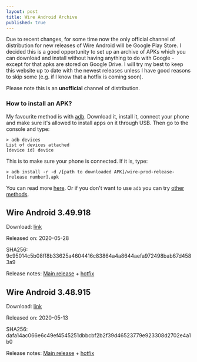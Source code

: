 ```yaml
---
layout: post
title: Wire Android Archive
published: true
---
```

Due to recent changes, for some time now the only official channel of distribution for new releases  of Wire Android will be Google Play Store. I decided this is a good opportunity to set up an archive of APKs which you can download and install without having anything to do with Google - except for that apks are stored on Google Drive. I will try  my best to keep this website up to date with the newest releases unless I have good reasons to skip some (e.g. if I know that a hotfix is coming soon). 

Please note this is an **unofficial** channel of distribution. 

### How to install an APK?

My favourite method is with [adb](https://developer.android.com/studio/command-line/adb). Download it, install it, connect your phone and make sure it's allowed to install apps on it through USB. Then go to the console and type:
```
> adb devices
List of devices attached
[device id]	device
```

This is to make sure your phone is connected. If it is, type:
```
> adb install -r -d /[path to downloaded APK]/wire-prod-release-[release number].apk 
```

You can read more [here](https://www.xda-developers.com/quickly-install-adb/).
Or if you don't want to use `adb` you can try [other methods](https://www.lifewire.com/install-apk-on-android-4177185).

## Wire Android 3.49.918


Download: [link](https://drive.google.com/file/d/116XWP4ZY7gJu9RsQMlX1cjnMdkvHCV2U)

Released on: 2020-05-28

SHA256: 9c95014c5b08ff8b33625a4604416c83864a4a8644aefa972498bab67d4583a9

Release notes: [Main release](https://github.com/wireapp/wire-android/releases/tag/3.49) + [hotfix](https://github.com/wireapp/wire-android/releases/tag/3.49.918)

## Wire Android 3.48.915


Download: [link](https://drive.google.com/open?id=1qJaWusjulqVq3Og01_-bUfXduOXuGfyi)

Released on: 2020-05-13

SHA256: dafa14ac066e6c49ef4545251dbbcbf2b2f39d46523779e923308d2702e4a1b0

Release notes: [Main release](https://github.com/wireapp/wire-android/releases/tag/3.48) + [hotfix](https://github.com/wireapp/wire-android/releases/tag/3.48.915)
